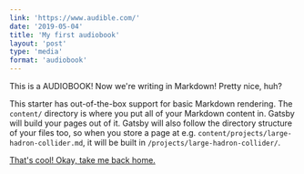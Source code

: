 ```yaml
---
link: 'https://www.audible.com/'
date: '2019-05-04'
title: 'My first audiobook'
layout: 'post'
type: 'media'
format: 'audiobook'
---
```


This is a AUDIOBOOK! Now we're writing in Markdown! Pretty nice, huh?

This starter has out-of-the-box support for basic Markdown rendering. The `content/` directory is where you put all of your Markdown content in. Gatsby will build your pages out of it. Gatsby will also follow the directory structure of your files too, so when you store a page at e.g. `content/projects/large-hadron-collider.md`, it will be built in `/projects/large-hadron-collider/`.

[That's cool! Okay, take me back home.](/)
